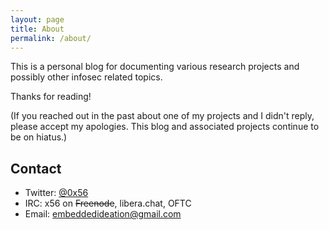 ```yaml
---
layout: page
title: About
permalink: /about/
---
```



This is a personal blog for documenting various research projects and possibly other infosec related topics.

Thanks for reading!

(If you reached out in the past about one of my projects and I didn't reply, please accept my apologies. This blog and associated projects continue to be on hiatus.)

## Contact

* Twitter: [@0x56](https://twitter.com/0x56)
* IRC: x56 on ~~Freenode~~, libera.chat, OFTC
* Email: [embeddedideation@gmail.com](mailto:embeddedideation@gmail.com)
